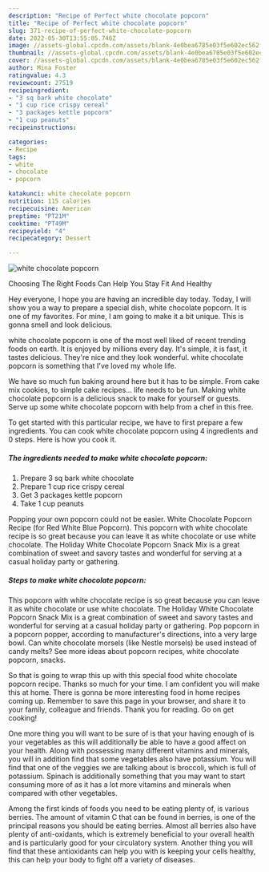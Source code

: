 ```yaml
---
description: "Recipe of Perfect white chocolate popcorn"
title: "Recipe of Perfect white chocolate popcorn"
slug: 371-recipe-of-perfect-white-chocolate-popcorn
date: 2022-05-30T13:55:05.746Z
image: //assets-global.cpcdn.com/assets/blank-4e0bea6785e03f5e602ec562f230caae08da540cada707380b4fe1bbebba43da.png
thumbnail: //assets-global.cpcdn.com/assets/blank-4e0bea6785e03f5e602ec562f230caae08da540cada707380b4fe1bbebba43da.png
cover: //assets-global.cpcdn.com/assets/blank-4e0bea6785e03f5e602ec562f230caae08da540cada707380b4fe1bbebba43da.png
author: Mina Foster
ratingvalue: 4.3
reviewcount: 27519
recipeingredient:
- "3 sq bark white chocolate"
- "1 cup rice crispy cereal"
- "3 packages kettle popcorn"
- "1 cup peanuts"
recipeinstructions:

categories:
- Recipe
tags:
- white
- chocolate
- popcorn

katakunci: white chocolate popcorn 
nutrition: 115 calories
recipecuisine: American
preptime: "PT21M"
cooktime: "PT49M"
recipeyield: "4"
recipecategory: Dessert

---
```



![white chocolate popcorn](//assets-global.cpcdn.com/assets/blank-4e0bea6785e03f5e602ec562f230caae08da540cada707380b4fe1bbebba43da.png)

Choosing The Right Foods Can Help You Stay Fit And Healthy

Hey everyone, I hope you are having an incredible day today. Today, I will show you a way to prepare a special dish, white chocolate popcorn. It is one of my favorites. For mine, I am going to make it a bit unique. This is gonna smell and look delicious.

white chocolate popcorn is one of the most well liked of recent trending foods on earth. It is enjoyed by millions every day. It's simple, it is fast, it tastes delicious. They're nice and they look wonderful. white chocolate popcorn is something that I've loved my whole life.

We have so much fun baking around here but it has to be simple. From cake mix cookies, to simple cake recipes… life needs to be fun. Making white chocolate popcorn is a delicious snack to make for yourself or guests. Serve up some white chocolate popcorn with help from a chef in this free.


To get started with this particular recipe, we have to first prepare a few ingredients. You can cook white chocolate popcorn using 4 ingredients and 0 steps. Here is how you cook it.

<!--inarticleads1-->

##### The ingredients needed to make white chocolate popcorn:

1. Prepare 3 sq bark white chocolate
1. Prepare 1 cup rice crispy cereal
1. Get 3 packages kettle popcorn
1. Take 1 cup peanuts


Popping your own popcorn could not be easier. White Chocolate Popcorn Recipe (for Red White Blue Popcorn). This popcorn with white chocolate recipe is so great because you can leave it as white chocolate or use white chocolate. The Holiday White Chocolate Popcorn Snack Mix is a great combination of sweet and savory tastes and wonderful for serving at a casual holiday party or gathering. 

<!--inarticleads2-->

##### Steps to make white chocolate popcorn:



This popcorn with white chocolate recipe is so great because you can leave it as white chocolate or use white chocolate. The Holiday White Chocolate Popcorn Snack Mix is a great combination of sweet and savory tastes and wonderful for serving at a casual holiday party or gathering. Pop popcorn in a popcorn popper, according to manufacturer&#39;s directions, into a very large bowl. Can white chocolate morsels (like Nestle morsels) be used instead of candy melts? See more ideas about popcorn recipes, white chocolate popcorn, snacks. 

So that is going to wrap this up with this special food white chocolate popcorn recipe. Thanks so much for your time. I am confident you will make this at home. There is gonna be more interesting food in home recipes coming up. Remember to save this page in your browser, and share it to your family, colleague and friends. Thank you for reading. Go on get cooking!

One more thing you will want to be sure of is that your having enough of is your vegetables as this will additionally be able to have a good affect on your health. Along with possessing many different vitamins and minerals, you will in addition find that some vegetables also have potassium. You will find that one of the veggies we are talking about is broccoli, which is full of potassium. Spinach is additionally something that you may want to start consuming more of as it has a lot more vitamins and minerals when compared with other vegetables.

Among the first kinds of foods you need to be eating plenty of, is various berries. The amount of vitamin C that can be found in berries, is one of the principal reasons you should be eating berries. Almost all berries also have plenty of anti-oxidants, which is extremely beneficial to your overall health and is particularly good for your circulatory system. Another thing you will find that these antioxidants can help you with is keeping your cells healthy, this can help your body to fight off a variety of diseases.

